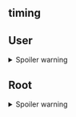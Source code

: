 timing
---

## User

<details>
  <summary>Spoiler warning</summary>
  
1. enumerate to find a php file that that has 0 bytes

2. `?img=php://filter/convert.base64-encode/resource=` to find users

3. login with <user>:<user>

4. examine how upload.php works

5. upload your malicious file and bruteforce the filename by generating the filenames simultaneously while uploading the file
  
6. Gain foothold via reverse shell
  
7. git log backup file to get password and user flag
  
</details>

## Root

<details>
  <summary>Spoiler warning</summary>
  
1. sudo -l
  
2. try to request something from your own server to see which binary it's running
  
3. modify the behavior of the binary with a config file e.g. `.binaryrc`
  
4. write to `authorized_keys` and gain root flag
  
</details>
